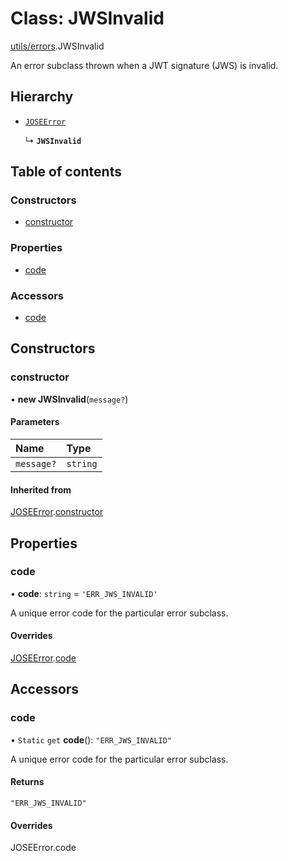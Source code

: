 # Class: JWSInvalid

[utils/errors](../modules/utils_errors.md).JWSInvalid

An error subclass thrown when a JWT signature (JWS) is invalid.

## Hierarchy

- [`JOSEError`](utils_errors.JOSEError.md)

  ↳ **`JWSInvalid`**

## Table of contents

### Constructors

- [constructor](utils_errors.JWSInvalid.md#constructor)

### Properties

- [code](utils_errors.JWSInvalid.md#code)

### Accessors

- [code](utils_errors.JWSInvalid.md#code-1)

## Constructors

### constructor

• **new JWSInvalid**(`message?`)

#### Parameters

| Name | Type |
| :------ | :------ |
| `message?` | `string` |

#### Inherited from

[JOSEError](utils_errors.JOSEError.md).[constructor](utils_errors.JOSEError.md#constructor)

## Properties

### code

• **code**: `string` = `'ERR_JWS_INVALID'`

A unique error code for the particular error subclass.

#### Overrides

[JOSEError](utils_errors.JOSEError.md).[code](utils_errors.JOSEError.md#code)

## Accessors

### code

• `Static` `get` **code**(): ``"ERR_JWS_INVALID"``

A unique error code for the particular error subclass.

#### Returns

``"ERR_JWS_INVALID"``

#### Overrides

JOSEError.code
